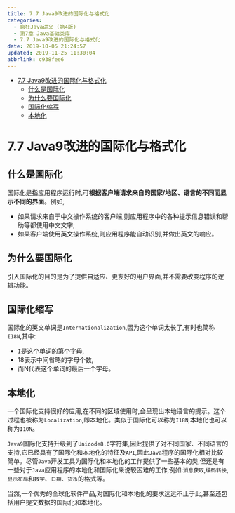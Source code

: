 ```yaml
---
title: 7.7 Java9改进的国际化与格式化
categories: 
  - 疯狂Java讲义 (第4版)
  - 第7章 Java基础类库
  - 7.7 Java9改进的国际化与格式化
date: 2019-10-05 21:24:57
updated: 2019-11-25 11:30:04
abbrlink: c938fee6
---
```

<div id='my_toc'>

- [7.7 Java9改进的国际化与格式化](/JavaReadingNotes/c938fee6/#7-7-Java9改进的国际化与格式化)
    - [什么是国际化](/JavaReadingNotes/c938fee6/#什么是国际化)
    - [为什么要国际化](/JavaReadingNotes/c938fee6/#为什么要国际化)
    - [国际化缩写](/JavaReadingNotes/c938fee6/#国际化缩写)
    - [本地化](/JavaReadingNotes/c938fee6/#本地化)

</div>
<!--more-->
<script>if (navigator.platform.toLowerCase() == 'win32'){document.getElementById('my_toc').style.display = 'none';}</script>

<!--end-->
<!--SSTStart-->
# 7.7 Java9改进的国际化与格式化 #
## 什么是国际化 ##
国际化是指应用程序运行时,可**根据客户端请求来自的国家/地区、语言的不同而显示不同的界面**。例如,
- 如果请求来自于中文操作系统的客户端,则应用程序中的各种提示信息错误和帮助等都使用中文文字;
- 如果客户端使用英文操作系统,则应用程序能自动识别,并做出英文的响应。

## 为什么要国际化 ##
引入国际化的目的是为了提供自适应、更友好的用户界面,并不需要改变程序的逻辑功能。
## 国际化缩写 ##
国际化的英文单词是`Internationalization`,因为这个单词太长了,有时也简称`I18N`,其中:
- `I`是这个单词的第个字母,
- 18表示中间省略的字母个数,
- 而N代表这个单词的最后一个字母。

## 本地化 ##
一个国际化支持很好的应用,在不同的区域使用时,会呈现出本地语言的提示。这个过程也被称为`Localization`,即本地化。类似于国际化可以称为`I18N`,本地化也可以称为`I10N`。

`Java9`国际化支持升级到了`Unicode8.0`字符集,因此提供了对不同国家、不同语言的支持,它已经具有了国际化和本地化的特征及`API`,因此`Java`程序的国际化相对比较简单。尽管`Java`开发工具为国际化和本地化的工作提供了一些基本的类,但还是有一些对于`Java`应用程序的本地化和国际化来说较困难的工作,例如:`消息获取`,`编码转换`,`显示布局`和`数字`、`日期`、`货币`的格式等。

当然,一个优秀的全球化软件产品,对国际化和本地化的要求远远不止于此,甚至还包括用户提交数据的国际化和本地化。

<!--SSTStop-->

